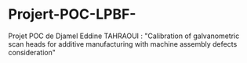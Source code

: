 # Projert-POC-LPBF-
Projet POC de Djamel Eddine TAHRAOUI : "Calibration of galvanometric scan heads for additive manufacturing with machine assembly defects consideration"
